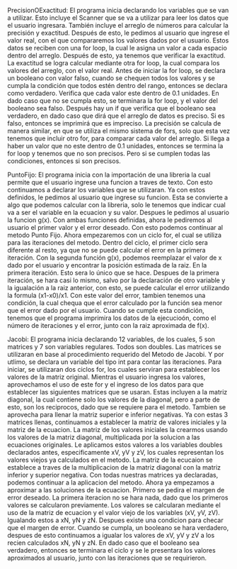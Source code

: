 PrecisionOExactitud:
El programa inicia declarando los variables que se van a utilizar. Esto incluye el Scanner que se va a utilizar para leer los datos que el usuario ingresara. También incluye el arreglo de números para calcular la precisión y exactitud. Después de esto, le pedimos al usuario que ingrese el valor real, con el que compararemos los valores dados por el usuario. Estos datos se reciben con una for loop, la cual le asigna un valor a cada espacio dentro del arreglo. Después de esto, ya tenemos que verificar la exactitud. La exactitud se logra calcular mediante otra for loop, la cual compara los valores del arreglo, con el valor real. Antes de iniciar la for loop, se declara un booleano con valor falso, cuando se chequen todos los valores y se cumpla la condición que todos estén dentro del rango, entonces se declara como verdadero. Verifica que cada valor este dentro de 0.1 unidades. En dado caso que no se cumpla esto, se terminara la for loop, y el valor del booleano sea falso. Después hay un if que verifica que el booleano sea verdadero, en dado caso que dirá que el arreglo de datos es preciso. Si es falso, entonces se imprimirá que es impreciso. La precisión se calcula de manera similar, en que se utiliza el mismo sistema de fors, solo que esta vez tenemos que incluir otro for, para comparar cada valor del arreglo. Si llega a haber un valor que no este dentro de 0.1 unidades, entonces se termina la for loop y tenemos que no son precisos. Pero si se cumplen todas las condiciones, entonces si son precisos.

PuntoFijo:
El programa inicia con la importación de una libreria la cual permite que el usuario ingrese una funcion a traves de texto. Con esto continuamos a declarar los variables que se utilizaran. Ya con estos definidos, le pedimos al usuario que ingrese su funcion. Esta se convierte a algo que podemos calcular con la libreria, solo le tenemos que indicar cual va a ser el variable en la ecuacion y su valor. Despues le pedimos al usuario la funcion g(x). Con ambas funciones definidas, ahora le pediremos al usuario el primer valor y el error deseado. Con esto podemos continuar al metodo Punto Fijo. Ahora empezaremos con un ciclo for, el cual se utiliza para las iteraciones del metodo. Dentro del ciclo, el primer ciclo sera diferente al resto, ya que no se puede calcular el error en la primera iteración. Con la segunda función g(x), podemos reemplazar el valor de x dado por el usuario y encontrar la posición estimada de la raiz. En la primera iteración. Esto sera lo único que se hace. Despues de la primera iteración, se hara casi lo mismo, salvo por la declaración de otro variable y la igualación a la raiz anterior, con esto, se puede calcular el error utilizando la formula (x1-x0)/x1. Con este valor del error, tambien tenemos una condición, la cual chequa que el error calculado por la función sea menor que el error dado por el usuario. Cuando se cumple esta condición, tenemos que el programa imprimira los datos de la ejecucioón, como el número de iteraciones y el error, junto con la raiz aproximada de f(x).

Jacobi:
El programa inicia declarando 12 variables, de los cuales, 5 son matrices y 7 son variables regulares. Todos son doubles. Las matrices se utilizaran en base al procedimiento requerido del Metodo de Jacobi. Y por utlimo, se declara un variable del tipo int para contar las iteraciones. Para iniciar, se utilizaran dos ciclos for, los cuales serviran para establecer los valores de la matriz original. Mientras el usuario ingresa los valores, aprovechamos el uso de este for y el ingreso de los datos para que establecer las siguientes matrices que se usaran. Estas incluyen a la matriz diagonal, la cual contiene solo los valores de la diagonal, pero a parte de esto, son los reciprocos, dado que se requiere para el metodo. Tambien se aprovecha para llenar la matriz superior e inferior negativas. Ya con estas 3 matrices llenas, continuamos a establecer la matriz de valores iniciales y la matriz de la ecuacion. La matriz de los valores iniciales la crearmos usando los valores de la matriz diagonal, multiplicada por la solucion a las ecuaciones originales. Le aplicamos estos valores a los variables doubles declarados antes, especificamente xV, yV y zV, los cuales representan los valores viejos ya calculados en el metodo. La matriz de la ecucaion se establece a traves de la multiplicacion de la matriz diagonal con la matriz inferior y superior negativa. Con todas nuestras matrices ya declaradas, podemos continuar a la aplicacion del metodo. Ahora ya empezamos a aproximar a las soluciones de la ecuacion. Primero se pedira el margen de error deseado. La primera iteracion no se hara nada, dado que los primeros valores se calcularon previamente. Los valores se calcularan mediante el uso de la matriz de ecuacion y el valor viejo de los variables (xV, yV, zV). Igualando estos a xN, yN y zN. Despues existe una condicion para checar que el margen de error. Cuando se cumpla, un booleano se hara verdadero, despues de esto continuamos a igualar los valores de xV, yV y zV a los recien calculados xN, yN y zN. En dado caso que el booleano sea verdadero, entonces se terminara el ciclo y se le presentara los valores aproximados al usuario, junto con las iteraciones que se requirieron.
